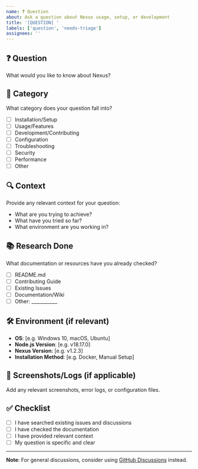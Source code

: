 ```yaml
---
name: ❓ Question
about: Ask a question about Nexus usage, setup, or development
title: '[QUESTION] '
labels: ['question', 'needs-triage']
assignees: ''
---
```


## ❓ Question
What would you like to know about Nexus?

## 🎯 Category
What category does your question fall into?
- [ ] Installation/Setup
- [ ] Usage/Features
- [ ] Development/Contributing
- [ ] Configuration
- [ ] Troubleshooting
- [ ] Security
- [ ] Performance
- [ ] Other

## 🔍 Context
Provide any relevant context for your question:
- What are you trying to achieve?
- What have you tried so far?
- What environment are you working in?

## 📚 Research Done
What documentation or resources have you already checked?
- [ ] README.md
- [ ] Contributing Guide
- [ ] Existing Issues
- [ ] Documentation/Wiki
- [ ] Other: ___________

## 🛠️ Environment (if relevant)
- **OS**: [e.g. Windows 10, macOS, Ubuntu]
- **Node.js Version**: [e.g. v18.17.0]
- **Nexus Version**: [e.g. v1.2.3]
- **Installation Method**: [e.g. Docker, Manual Setup]

## 📸 Screenshots/Logs (if applicable)
Add any relevant screenshots, error logs, or configuration files.

## ✅ Checklist
- [ ] I have searched existing issues and discussions
- [ ] I have checked the documentation
- [ ] I have provided relevant context
- [ ] My question is specific and clear

---

**Note**: For general discussions, consider using [GitHub Discussions](https://github.com/Snomn123/Nexus/discussions) instead.